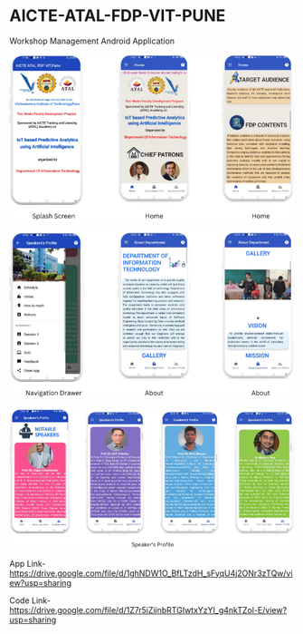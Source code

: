 # AICTE-ATAL-FDP-VIT-PUNE

Workshop Management Android Application

<p align="center"><img src="Splash Screen.png" /></p>
<p align="center"><img src="Splash Screen (1).png" /></p>
<p align="center"><img src="Splash Screen (2).png" /></p>

App Link-https://drive.google.com/file/d/1ghNDW1O_BfLTzdH_sFyqU4j2ONr3zTQw/view?usp=sharing

Code Link-https://drive.google.com/file/d/1Z7r5iZijnbRTGIwtxYzYI_g4nkTZol-E/view?usp=sharing

